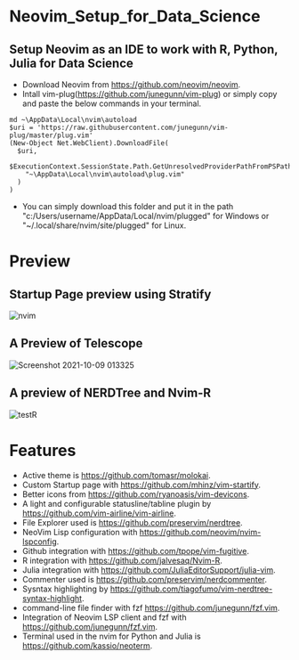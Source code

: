# Neovim_Setup_for_Data_Science
## Setup Neovim as an IDE to work with R, Python, Julia for Data Science
* Download Neovim from https://github.com/neovim/neovim.
* Intall vim-plug(https://github.com/junegunn/vim-plug) or simply copy and paste the below commands in your terminal.
```
md ~\AppData\Local\nvim\autoload
$uri = 'https://raw.githubusercontent.com/junegunn/vim-plug/master/plug.vim'
(New-Object Net.WebClient).DownloadFile(
  $uri,
  $ExecutionContext.SessionState.Path.GetUnresolvedProviderPathFromPSPath(
    "~\AppData\Local\nvim\autoload\plug.vim"
  )
)
```

* You can simply download this folder and put it in the path "c:/Users/username/AppData/Local/nvim/plugged" for Windows or "~/.local/share/nvim/site/plugged" for Linux.

# Preview
## Startup Page preview using Stratify
![nvim](https://user-images.githubusercontent.com/42490023/136620278-e0c54902-a4ad-45ee-acff-68b3b65c7d9f.jpg)
## A Preview of Telescope
![Screenshot 2021-10-09 013325](https://user-images.githubusercontent.com/42490023/136619002-135efe16-4bbc-40cc-896d-744fb85f1bf9.jpg)
## A preview of NERDTree and Nvim-R
![testR](https://user-images.githubusercontent.com/42490023/135729956-18db7c28-9cd5-40bf-a91a-9662fc091268.jpg)

# Features
* Active theme is https://github.com/tomasr/molokai.
* Custom Startup page with https://github.com/mhinz/vim-startify.
* Better icons from https://github.com/ryanoasis/vim-devicons.
* A light and configurable statusline/tabline plugin by https://github.com/vim-airline/vim-airline.
* File Explorer used is https://github.com/preservim/nerdtree.
* NeoVim Lisp configuration with https://github.com/neovim/nvim-lspconfig.
* Github integration with https://github.com/tpope/vim-fugitive.
* R integration with https://github.com/jalvesaq/Nvim-R.
* Julia integration with https://github.com/JuliaEditorSupport/julia-vim.
* Commenter used is https://github.com/preservim/nerdcommenter.
* Sysntax highlighting by https://github.com/tiagofumo/vim-nerdtree-syntax-highlight.
* command-line file finder with fzf https://github.com/junegunn/fzf.vim.
* Integration of Neovim LSP client and fzf with https://github.com/junegunn/fzf.vim.
* Terminal used in the nvim for Python and Julia is https://github.com/kassio/neoterm. 
